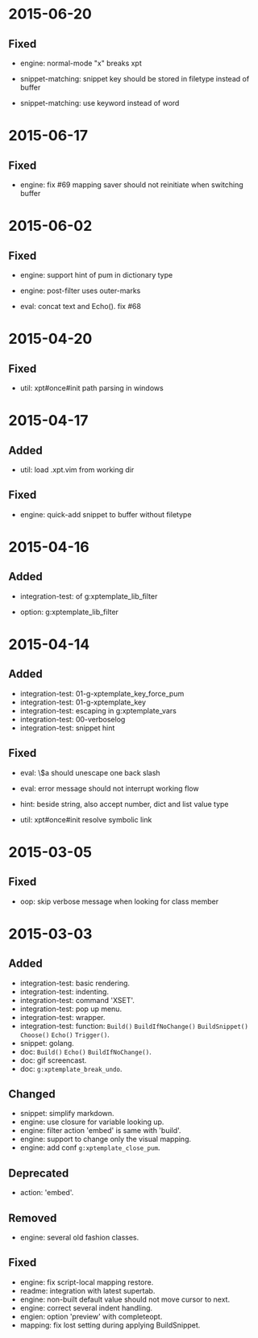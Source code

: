 2015-06-20
==========

Fixed
-----

*   engine: normal-mode "x" breaks xpt

*   snippet-matching: snippet key should be stored in filetype instead of buffer
*   snippet-matching: use keyword instead of word

2015-06-17
==========

Fixed
-----

*   engine: fix #69 mapping saver should not reinitiate when switching buffer

2015-06-02
==========

Fixed
-----

*   engine: support hint of pum in dictionary type
*   engine: post-filter uses outer-marks

*   eval: concat text and Echo(). fix #68

2015-04-20
==========

Fixed
-----

*   util: xpt#once#init path parsing in windows

2015-04-17
==========

Added
-----

*   util: load .xpt.vim from working dir

Fixed
-----

*   engine: quick-add snippet to buffer without filetype

2015-04-16
==========

Added
-----

*   integration-test: of g:xptemplate_lib_filter

*   option: g:xptemplate_lib_filter

2015-04-14
==========

Added
-----

*   integration-test: 01-g-xptemplate_key_force_pum
*   integration-test: 01-g-xptemplate_key
*   integration-test: escaping in g:xptemplate_vars
*   integration-test: 00-verboselog
*   integration-test: snippet hint

Fixed
-----

*   eval: \\$a should unescape one back slash
*   eval: error message should not interrupt working flow

*   hint: beside string, also accept number, dict and list value type

*   util: xpt#once#init resolve symbolic link

2015-03-05
==========

Fixed
-----

*   oop: skip verbose message when looking for class member

2015-03-03
==========

Added
-----

*   integration-test: basic rendering.
*   integration-test: indenting.
*   integration-test: command 'XSET'.
*   integration-test: pop up menu.
*   integration-test: wrapper.
*   integration-test: function:
    `Build()` `BuildIfNoChange()` `BuildSnippet()` `Choose()` `Echo()` `Trigger()`.
*   snippet: golang.
*   doc: `Build()` `Echo()` `BuildIfNoChange()`.
*   doc: gif screencast.
*   doc: `g:xptemplate_break_undo`.

Changed
-------

*   snippet: simplify markdown.
*   engine: use closure for variable looking up.
*   engine: filter action 'embed' is same with 'build'.
*   engine: support to change only the visual mapping.
*   engine: add conf `g:xptemplate_close_pum`.

Deprecated
----------

*   action: 'embed'.

Removed
-------

*   engine: several old fashion classes.

Fixed
-----

*   engine: fix script-local mapping restore.
*   readme: integration with latest supertab.
*   engine: non-built default value should not move cursor to next.
*   engine: correct several indent handling.
*   engien: option 'preview' with completeopt.
*   mapping: fix lost setting during applying BuildSnippet.
